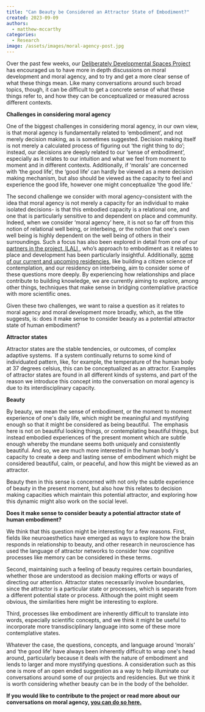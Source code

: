 ```yaml
---
title: "Can Beauty be Considered an Attractor State of Embodiment?"
created: 2023-09-09
authors: 
  - matthew-mccarthy
categories: 
  - Research
image: /assets/images/moral-agency-post.jpg
---
```


Over the past few weeks, our [Deliberately Developmental Spaces Project](https://lifeitself.org/blog/2023/06/20/building-field-for-developmental-spaces) has encouraged us to have more in depth discussions on moral development and moral agency, and to try and get a more clear sense of what these things mean. Like many conversations around such broad topics, though, it can be difficult to get a concrete sense of what these things refer to, and how they can be conceptualized or measured across different contexts.

**Challenges in considering moral agency**
  
One of the biggest challenges in considering moral agency, in our own view, is that moral agency is fundamentally related to ‘embodiment’, and not merely decision making, as is sometimes suggested. Decision making itself is not merely a calculated process of figuring out ‘the right thing to do’; instead, our decisions are deeply related to our ‘sense of embodiment’, especially as it relates to our intuition and what we feel from moment to moment and in different contexts. Additionally, if ‘morals’ are concerned with ‘the good life’, the ‘good life’ can hardly be viewed as a mere decision making mechanism, but also should be viewed as the capacity to feel and experience the good life, however one might conceptualize ‘the good life.’


The second challenge we consider with moral agency-consistent with the idea that moral agency is not merely a capacity for an individual to make isolated decisions- is that this embodied capacity is a relational one, and one that is particularly sensitive to and dependent on place and community. Indeed, when we consider ‘moral agency’ here, it is not so far off from this notion of relational well being, or interbeing, or the notion that one's own well being is highly dependent on the well being of others in their surroundings. Such a focus has also been explored in detail from one of our [partners in the project, ILALI ](https://ilali.global/pilot-program), who’s approach to embodiment as it relates to place and development has been particularly insightful. Additionally, [some of our current and upcoming residencies](https://lifeitself.org/programs), like building a citizen science of contemplation, and our residency on interbeing, aim to consider some of these questions more deeply. By experiencing how relationships and place contribute to building knowledge, we are currently aiming to explore, among other things, techniques that make sense in bridging contemplative practice with more scientific ones.


Given these two challenges, we want to raise a question as it relates to moral agency and moral development more broadly, which, as the title suggests, is: does it make sense to consider beauty as a potential attractor state of human embodiment? 


**Attractor states** 

Attractor states are the stable tendencies, or outcomes, of complex adaptive systems.  If a system continually returns to some kind of individuated pattern, like, for example, the temperature of the human body at 37 degrees celsius, this can be conceptualized as an attractor. Examples of attractor states are found in all different kinds of systems, and part of the reason we introduce this concept into the conversation on moral agency is due to its interdisciplinary capacity. 


**Beauty** 

By beauty, we mean the sense of embodiment, or the moment to moment experience of one's daily life, which might be meaningful and mystifying enough so that it might be considered as being beautiful.  The emphasis here is not on beautiful looking things, or contemplating beautiful things, but instead embodied experiences of the present moment which are subtle enough whereby the mundane seems both uniquely and consistently beautiful. And so, we are much more interested in the human body's capacity to create a deep and lasting sense of embodiment which might be considered beautiful, calm, or peaceful, and how this might be viewed as an attractor. 


Beauty then in this sense is concerned with not only the subtle experience of beauty in the present moment, but also how this relates to decision making capacities which maintain this potential attractor, and exploring how this dynamic might also work on the social level.

**Does it make sense to consider beauty a potential attractor state of human embodiment?** 

We think that this question might be interesting for a few reasons. First, fields like neuroaesthetics have emerged as ways to explore how the brain responds in relationship to beauty, and other research in neuroscience has used the language of attractor networks to consider how cognitive processes like memory can be considered in these terms.  


Second, maintaining such a feeling of beauty requires certain boundaries, whether those are understood as decision making efforts or ways of directing our attention. Attractor states necessarily involve boundaries, since the attractor is a particular state or processes, which is separate from a different potential state or process. Although the point might seem obvious, the similarities here might be interesting to explore.


Third, processes like embodiment are inherently difficult to translate into words, especially scientific concepts, and we think it might be useful to incorporate more transdisciplinary language into some of these more contemplative states.


Whatever the case, the questions, concepts, and language around ‘morals’ and ‘the good life’ have always been inherently difficult to wrap one's head around, particularly because it deals with the nature of embodiment and lends to larger and more mystifying questions. A consideration such as this one is more of an open ended suggestion as a way to help illuminate our conversations around some of our projects and residencies. But we think it is worth considering whether beauty can be in the body of the beholder. 


**If you would like to contribute to the project or read more about our conversations on moral agency, [you can do so here.](https://github.com/orgs/life-itself/discussions/700)**